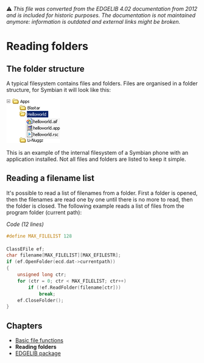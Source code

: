 :warning: _This file was converted from the EDGELIB 4.02 documentation from 2012 and is included for historic purposes. The documentation is not maintained anymore: information is outdated and external links might be broken._

# Reading folders

## The folder structure
A typical filesystem contains files and folders. Files are organised in a folder structure, for Symbian it will look like this:

![Filesystem on Symbian](images/folder_symbian.gif "Filesystem on Symbian")

This is an example of the internal filesystem of a Symbian phone with an application installed. Not all files and folders are listed to keep it simple.

## Reading a filename list
It's possible to read a list of filenames from a folder. First a folder is opened, then the filenames are read one by one until there is no more to read, then the folder is closed. The following example reads a list of files from the program folder (current path):

_Code (12 lines)_
```c++
#define MAX_FILELIST 128
 
ClassEFile ef;
char filename[MAX_FILELIST][MAX_EFILESTR];
if (ef.OpenFolder(ecd.dat->currentpath))
{
    unsigned long ctr;
    for (ctr = 0; ctr < MAX_FILELIST; ctr++)
        if (!ef.ReadFolder(filename[ctr]))
            break;
    ef.CloseFolder();
}
```

## Chapters
* [Basic file functions](tutorials_files_basic.md)
* **Reading folders**
* [EDGELIB package](tutorials_files_edgepackages.md)

